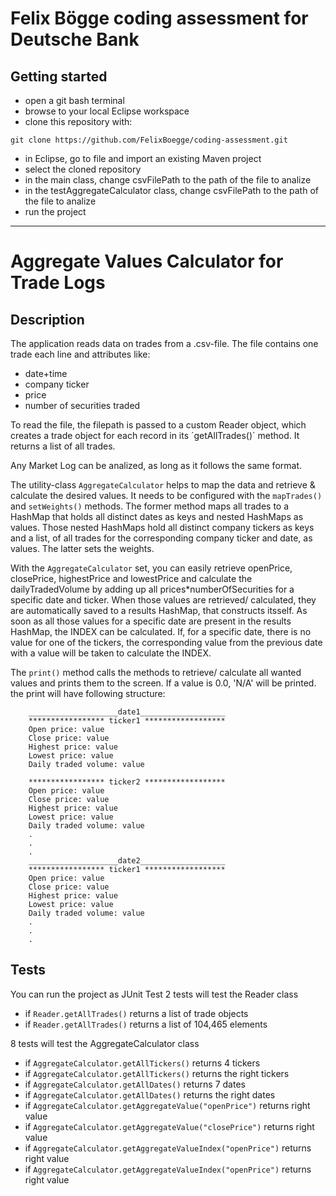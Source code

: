 # Felix Bögge coding assessment for Deutsche Bank 

## Getting started

- open a git bash terminal
- browse to your local Eclipse workspace
- clone this repository with:
```
git clone https://github.com/FelixBoegge/coding-assessment.git
```
- in Eclipse, go to file and import an existing Maven project
- select the cloned repository
- in the main class, change csvFilePath to the path of the file to analize
- in the testAggregateCalculator class, change csvFilePath to the path of the file to analize
- run the project

***

# Aggregate Values Calculator for Trade Logs

## Description
The application reads data on trades from a .csv-file.
The file contains one trade each line and attributes like:
- date+time
- company ticker
- price
- number of securities traded

To read the file, the filepath is passed to a custom Reader object, which creates
a trade object for each record in its ´getAllTrades()´ method. It returns a list of all trades.

Any Market Log can be analized, as long as it follows the same format.

The utility-class `AggregateCalculator` helps to map the data and retrieve & calculate the desired values.
It needs to be configured with the `mapTrades()` and `setWeights()` methods.
The former method maps all trades to a HashMap that holds all distinct dates
as keys and nested HashMaps as values. Those nested HashMaps hold all distinct company tickers as
keys and a list, of all trades for the corresponding company ticker and date, as values.
The latter sets the weights.

With the `AggregateCalculator` set, you can easily retrieve openPrice, closePrice, highestPrice and lowestPrice
and calculate the dailyTradedVolume by adding up all prices*numberOfSecurities for a specific date and ticker.
When those values are retrieved/ calculated, they are automatically saved to a results HashMap, that constructs
itsself.
As soon as all those values for a specific date are present in the results HashMap, the INDEX can be calculated.
If, for a specific date, there is no value for one of the tickers, the corresponding value from the previous
date with a value will be taken to calculate the INDEX.

The `print()` method calls the methods to retrieve/ calculate all wanted values and prints them to the screen.
If a value is 0.0, 'N/A' will be printed.
the print will have following structure:
		
		____________________date1___________________
		***************** ticker1 ******************
		Open price: value
		Close price: value
		Highest price: value
		Lowest price: value
		Daily traded volume: value
		
		***************** ticker2 ******************
		Open price: value
		Close price: value
		Highest price: value
		Lowest price: value
		Daily traded volume: value
		.
		.
		.
		____________________date2___________________
		***************** ticker1 ******************
		Open price: value
		Close price: value
		Highest price: value
		Lowest price: value
		Daily traded volume: value
		.
		.
		.

## Tests
You can run the project as JUnit Test
2 tests will test the Reader class

- if `Reader.getAllTrades()` returns a list of trade objects
- if `Reader.getAllTrades()` returns a list of 104,465 elements

8 tests will test the AggregateCalculator class

- if `AggregateCalculator.getAllTickers()` returns 4 tickers
- if `AggregateCalculator.getAllTickers()` returns the right tickers
- if `AggregateCalculator.getAllDates()` returns 7 dates
- if `AggregateCalculator.getAllDates()` returns the right dates
- if `AggregateCalculator.getAggregateValue("openPrice")` returns right value
- if `AggregateCalculator.getAggregateValue("closePrice")` returns right value
- if `AggregateCalculator.getAggregateValueIndex("openPrice")` returns right value
- if `AggregateCalculator.getAggregateValueIndex("openPrice")` returns right value